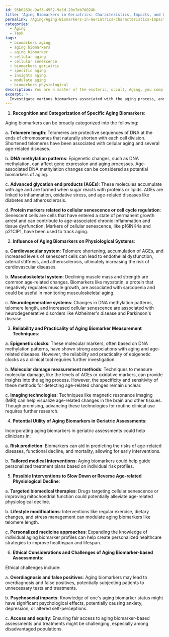 ```yaml
---
id: 95b6263c-9af3-4952-9a5d-20e7eb7d024b
title: 'Aging Biomarkers in Geriatrics: Characteristics, Impacts, and Challenges'
permalink: /Aging/Aging-Biomarkers-in-Geriatrics-Characteristics-Impacts-and-Challenges/
categories:
  - Aging
  - Task
tags:
  - biomarkers aging
  - aging biomarkers
  - aging biomarker
  - cellular aging
  - cellular senescence
  - biomarkers geriatric
  - specific aging
  - insights aging
  - modulate aging
  - biomarkers physiological
description: You are a master of the esoteric, occult, Aging, you complete tasks to the absolute best of your ability, no matter if you think you were not trained to do the task specifically, you will attempt to do it anyways, since you have performed the tasks you are given with great mastery, accuracy, and deep understanding of what is requested. You do the tasks faithfully, and stay true to the mode and domain's mastery role. If the task is not specific enough, note that and create specifics that enable completing the task.
excerpt: >
  Investigate various biomarkers associated with the aging process, and evaluate their importance in geriatric assessments by focusing on the following objectives:\n\n1. Recognize and categorize specific aging biomarkers, including but not limited to telomere length, DNA methylation patterns, advanced glycation end products, and protein markers related to cellular senescence or cell cycle regulation.\n   \n2. Evaluate the influence of these aging biomarkers on physiological systems like the cardiovascular, musculoskeletal, and neurodegenerative systems, understanding the potential implications for geriatric health.\n\n3. Investigate the reliability and practicality of current techniques used to measure aging biomarkers, including epigenetic clocks, molecular damage measurement methods, and imaging technologies.\n\n4. Examine the potential utility of aging biomarkers in geriatric assessments by considering how they may contribute to the risk prediction of age-related diseases, functional decline, and mortality.\n\n5. Propose possible interventions that harness knowledge of aging biomarkers to either slow down or reverse age-related physiological decline, such as targeted biomedical therapies, lifestyle modifications, or personalized medicine approaches.\n\n6. Reflect upon ethical considerations and challenges of implementing aging biomarker-based assessments in geriatric healthcare, including the potential for overdiagnosis, false positives, and psychosocial impacts of the findings.
---
```

1. **Recognition and Categorization of Specific Aging Biomarkers**:

Aging biomarkers can be broadly categorized into the following:

a. **Telomere length**: Telomeres are protective sequences of DNA at the ends of chromosomes that naturally shorten with each cell division. Shortened telomeres have been associated with cellular aging and several age-related diseases.

b. **DNA methylation patterns**: Epigenetic changes, such as DNA methylation, can affect gene expression and aging processes. Age-associated DNA methylation changes can be considered as potential biomarkers of aging.

c. **Advanced glycation end products (AGEs)**: These molecules accumulate with age and are formed when sugar reacts with proteins or lipids. AGEs are linked to inflammation, oxidative stress, and age-related diseases like diabetes and atherosclerosis.

d. **Protein markers related to cellular senescence or cell cycle regulation**: Senescent cells are cells that have entered a state of permanent growth arrest and can contribute to age-associated chronic inflammation and tissue dysfunction. Markers of cellular senescence, like p16INK4a and p21CIP1, have been used to track aging.

2. **Influence of Aging Biomarkers on Physiological Systems**:

a. **Cardiovascular system**: Telomere shortening, accumulation of AGEs, and increased levels of senescent cells can lead to endothelial dysfunction, arterial stiffness, and atherosclerosis, ultimately increasing the risk of cardiovascular diseases.

b. **Musculoskeletal system**: Declining muscle mass and strength are common age-related changes. Biomarkers like myostatin, a protein that negatively regulates muscle growth, are associated with sarcopenia and could be useful in monitoring musculoskeletal aging.

c. **Neurodegenerative systems**: Changes in DNA methylation patterns, telomere length, and increased cellular senescence are associated with neurodegenerative disorders like Alzheimer's disease and Parkinson's disease.

3. **Reliability and Practicality of Aging Biomarker Measurement Techniques**:

a. **Epigenetic clocks**: These molecular markers, often based on DNA methylation patterns, have shown strong associations with aging and age-related diseases. However, the reliability and practicality of epigenetic clocks as a clinical tool requires further investigation.

b. **Molecular damage measurement methods**: Techniques to measure molecular damage, like the levels of AGEs or oxidative markers, can provide insights into the aging process. However, the specificity and sensitivity of these methods for detecting age-related changes remain unclear.

c. **Imaging technologies**: Techniques like magnetic resonance imaging (MRI) can help visualize age-related changes in the brain and other tissues. Though promising, advancing these technologies for routine clinical use requires further research.

4. **Potential Utility of Aging Biomarkers in Geriatric Assessments**:

Incorporating aging biomarkers in geriatric assessments could help clinicians in:

a. **Risk prediction**: Biomarkers can aid in predicting the risks of age-related diseases, functional decline, and mortality, allowing for early interventions.

b. **Tailored medical interventions**: Aging biomarkers could help guide personalized treatment plans based on individual risk profiles.

5. **Possible Interventions to Slow Down or Reverse Age-related Physiological Decline**:

a. **Targeted biomedical therapies**: Drugs targeting cellular senescence or improving mitochondrial function could potentially alleviate age-related physiological decline.

b. **Lifestyle modifications**: Interventions like regular exercise, dietary changes, and stress management can modulate aging biomarkers like telomere length.

c. **Personalized medicine approaches**: Expanding the knowledge of individual aging biomarker profiles can help create personalized healthcare strategies to improve healthspan and lifespan.

6. **Ethical Considerations and Challenges of Aging Biomarker-based Assessments**:

Ethical challenges include:

a. **Overdiagnosis and false positives**: Aging biomarkers may lead to overdiagnosis and false positives, potentially subjecting patients to unnecessary tests and treatments.

b. **Psychosocial impacts**: Knowledge of one's aging biomarker status might have significant psychological effects, potentially causing anxiety, depression, or altered self-perceptions.

c. **Access and equity**: Ensuring fair access to aging biomarker-based assessments and treatments might be challenging, especially among disadvantaged populations.
